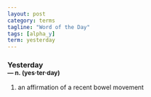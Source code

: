 ```yaml
---
layout: post
category: terms
tagline: "Word of the Day"
tags: [alpha_y]
term: yesterday
---
```


<h3>Yesterday<br/> <small>&mdash; n. (yes<span>&middot;</span>ter<span>&middot;</span>day)</small></h3>
<p><ol>
<li>an affirmation of a recent bowel movement</li>
</ol></p>
